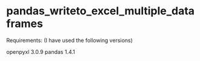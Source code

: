 # pandas_writeto_excel_multiple_dataframes

Requirements: (I have used the following versions)

openpyxl                  3.0.9
pandas                    1.4.1
